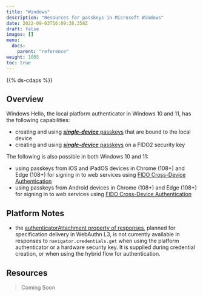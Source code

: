 ```yaml
---
title: "Windows"
description: "Resources for passkeys in Microsoft Windows"
date: 2022-09-03T16:09:38.358Z
draft: false
images: []
menu:
  docs:
    parent: "reference"
weight: 1005
toc: true
---
```


{{% ds-cdaps %}}

## Overview

Windows Hello, the local platform authenticator in Windows 10 and 11, has the following capabilities:

- creating and using [***single-device*** passkeys](/docs/reference/terms/#single-device-passkey) that are bound to the local device
- creating and using [***single-device*** passkeys](/docs/reference/terms/#single-device-passkey) on a FIDO2 security key

The following is also possible in both Windows 10 and 11:

- using passkeys from iOS and iPadOS devices in Chrome (108+) and Edge (108+) for signing in to web services using [FIDO Cross-Device Authentication](/docs/reference/terms/#cross-device-authentication-cda)
- using passkeys from Android devices in Chrome (108+) and Edge (108+) for signing in to web services using [FIDO Cross-Device Authentication](/docs/reference/terms/#cross-device-authentication-cda)

## Platform Notes

- the [authenticatorAttachment property of responses](https://w3c.github.io/webauthn/#dom-publickeycredential-authenticatorattachment), planned for specification delivery in WebAuthn L3, is not currently available in responses to `navigator.credentials.get` when using the platform authenticator or a hardware security key. It is supplied during credential creation, or when using the hybrid flow for authentication.

## Resources

> Coming Soon
